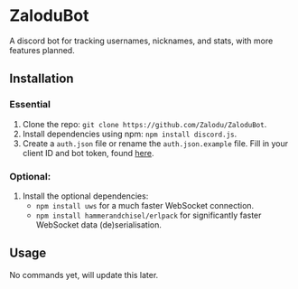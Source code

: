 # ZaloduBot
A discord bot for tracking usernames, nicknames, and stats, with more features planned.

## Installation 

### Essential
1. Clone the repo: ``git clone https://github.com/Zalodu/ZaloduBot``.
2. Install dependencies using npm: ``npm install discord.js``.
3. Create a ``auth.json`` file or rename the ``auth.json.example`` file. Fill in your client ID and bot token, found [here](https://discordapp.com/developers/applications/me).

### Optional:
1. Install the optional dependencies:
    * ``npm install uws`` for a much faster WebSocket connection.
    * ``npm install hammerandchisel/erlpack`` for significantly faster WebSocket data (de)serialisation.

## Usage
No commands yet, will update this later.